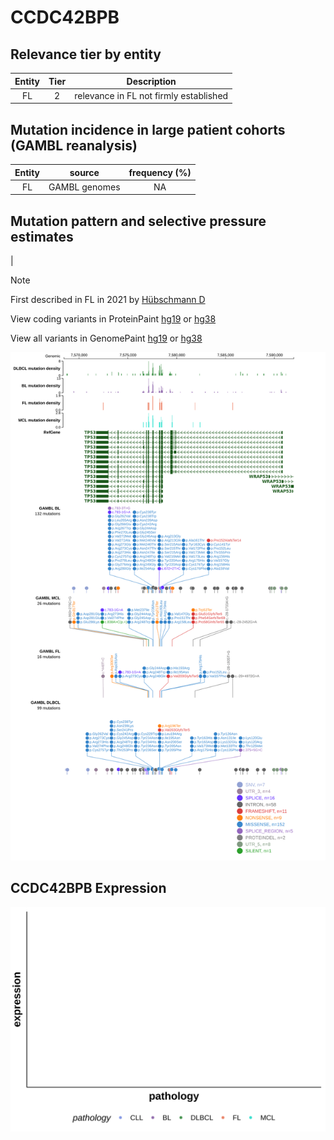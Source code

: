 # CCDC42BPB

## Relevance tier by entity

|Entity|Tier|Description                           |
|:------:|:----:|--------------------------------------|
|FL    |2   |relevance in FL not firmly established|

## Mutation incidence in large patient cohorts (GAMBL reanalysis)

|Entity|source       |frequency (%)|
|:------:|:-------------:|:-------------:|
|FL    |GAMBL genomes|NA           |

## Mutation pattern and selective pressure estimates

|


> [!NOTE]
> First described in FL in 2021 by [Hübschmann D](https://pubmed.ncbi.nlm.nih.gov/33953289)


View coding variants in ProteinPaint [hg19](https://morinlab.github.io/LLMPP/GAMBL/CCDC42BPB_protein.html)  or [hg38](https://morinlab.github.io/LLMPP/GAMBL/CCDC42BPB_protein_hg38.html)

View all variants in GenomePaint [hg19](https://morinlab.github.io/LLMPP/GAMBL/CCDC42BPB.html)  or [hg38](https://morinlab.github.io/LLMPP/GAMBL/CCDC42BPB_hg38.html)

![image](images/proteinpaint/CCDC42BPB.svg)
## CCDC42BPB Expression
![image](images/gene_expression/CCDC42BPB_by_pathology.svg)
<!-- ORIGIN: hubschmannMutationalMechanismsShaping2021b -->
